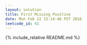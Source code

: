 ```yaml
---
layout: solution
title: First Missing Positive
date: Mon Feb 22 15:14:40 PST 2016
leetcode_id: 41
---
```

{% include_relative README.md %}
